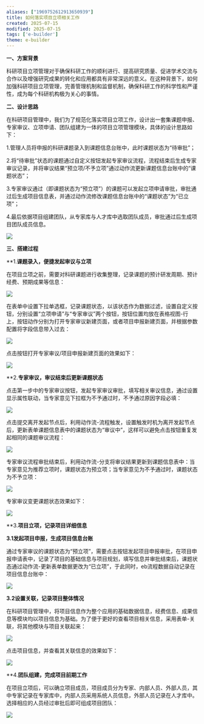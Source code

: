 ```yaml
---
aliases: ["1969752612913650939"]
title: 如何落实项目立项相关工作
created: 2025-07-15
modified: 2025-07-15
tags: ['e-builder']
theme: e-builder
---
```


**一、方案背景**

科研项目立项管理对于确保科研工作的顺利进行、提高研究质量、促进学术交流与合作以及增强研究成果的转化和应用都具有非常深远的意义。在这种背景下，如何加强科研项目立项管理，完善管理机制和监督机制，确保科研工作的科学性和严谨性，成为每个科研机构极为关心的事情。

**二、设计思路**

在科研项目管理中，我们为了规范化落实项目立项工作，设计出一套集课题申报、专家审议、立项申请、团队组建为一体的项目立项管理模块，具体的设计思路如下：

1.管理人员将申报的科研课题录入到课题信息台账中，此时课题状态为“待审批”；

2.将“待审批”状态的课题通过自定义按钮发起专家审议流程，流程结束后生成专家审议记录，并将审议结果“预立项/不予立项”通过动作流更新课题信息台账中的“课题状态”；

3.专家审议通过（即课题状态为“预立项”）的课题可以发起立项申请审批，审批通过后生成项目信息表，并通过动作流修改课题信息台账中的“课题状态”为“已立项”；

4.最后依据项目组建团队，从专家库与人才库中选取团队成员，审批通过后生成项目团队成员信息。

![](https://myhelpdoc.oss-cn-heyuan.aliyuncs.com/mdimages/524ca0c7c7112b20dc96041b60a5f4b6.jpg)

**三、搭建过程**

**1.**课题录入，便捷发起审议与立项**

在项目立项之前，需要对科研课题进行收集整理，记录课题的预计研发周期、预计经费、预期成果等信息：

![](https://myhelpdoc.oss-cn-heyuan.aliyuncs.com/mdimages/624ab1ad541f8d35a3d1be1266252870.jpg)

在表单中设置下拉单选框，记录课题状态，以该状态作为数据过滤，设置自定义按钮，分别设置“立项申请”与“专家审议”两个按钮，按钮位置均放在表格视图-行上，按钮动作分别为打开专家审议新建页面，或者项目申报新建页面，并根据参数配置将字段信息带入过去：

![](https://myhelpdoc.oss-cn-heyuan.aliyuncs.com/mdimages/0727226532dc0cff74e34cd14fa16839.jpg)

点击按钮打开专家审议/项目申报新建页面的效果如下：

![](https://myhelpdoc.oss-cn-heyuan.aliyuncs.com/mdimages/a792e738b507bf14306e923ee369c773.jpg)

**2.**专家审议，审议结束后更新课题状态**

点击第一步中的专家审议按钮，发起专家审议审批，填写相关审议信息，通过设置显示属性联动，当专家意见下拉框为不予通过时，不予通过原因字段必填：

![](https://myhelpdoc.oss-cn-heyuan.aliyuncs.com/mdimages/36429df2a35b3bec6cd4fb6afe74471a.jpg)

点击提交离开发起节点后，利用动作流-流程触发，设置触发时机为离开发起节点后，更新表单课题信息表中的课题状态为“审议中”，这样可以避免点击按钮重复发起相同的课题审议流程：

![](https://myhelpdoc.oss-cn-heyuan.aliyuncs.com/mdimages/e0b52535b0a786bcd09e7b9a7bf0a17d.jpg)

专家审议流程审批结束后，利用动作流-分支将审议结果更新到课题信息表中：当专家意见为推荐立项时，课题状态为预立项；当专家意见为不予通过时，课题状态为不予立项：

![](https://myhelpdoc.oss-cn-heyuan.aliyuncs.com/mdimages/9c492a2c853d2e45ce221b4809bf1daf.jpg)

专家审议变更课题状态效果如下：

![](https://myhelpdoc.oss-cn-heyuan.aliyuncs.com/mdimages/9d0a3396014a8a5a040f1efe4bc9cb50.jpg)

**3.**项目立项，记录项目详细信息**

**3.1发起项目申报，生成项目信息台账**

通过专家审议的课题状态为“预立项”，需要点击按钮发起项目申报审批，在项目申报申请表中，记录了项目的基础信息与项目规划，填写信息并审批结束后，课题状态通过动作流-更新表单数据更改为“已立项”，于此同时，eb流程数据自动记录在项目信息台账中：

![](https://myhelpdoc.oss-cn-heyuan.aliyuncs.com/mdimages/2d6822d2bc4388152d28528e195e082f.jpg)

**3.2设置关联，记录项目整体情况**

在科研项目管理中，将项目信息作为整个应用的基础数据信息，经费信息、成果信息等模块均以项目信息为基础。为了便于更好的查看项目相关信息，采用表单-关联，将其他模块与项目关联起来：

![](https://myhelpdoc.oss-cn-heyuan.aliyuncs.com/mdimages/fc741b5d65c835c946159bd571f3b9a3.jpg)

点击项目信息，并查看其关联信息的效果如下：

![](https://myhelpdoc.oss-cn-heyuan.aliyuncs.com/mdimages/ee21d5b546f8276dd1635f6b1649662d.jpg)

**4.**团队组建，完成项目前期工作**

在项目立项后，可以确立项目成员，项目成员分为专家、内部人员、外部人员，其中专家记录在专家库中，内部人员采用系统人员信息，外部人员记录在人才库中。选择相应的人员经过审批后即可组成项目团队：

![](https://myhelpdoc.oss-cn-heyuan.aliyuncs.com/mdimages/c758b0629989c73e892038f4d9820e9c.jpg)

